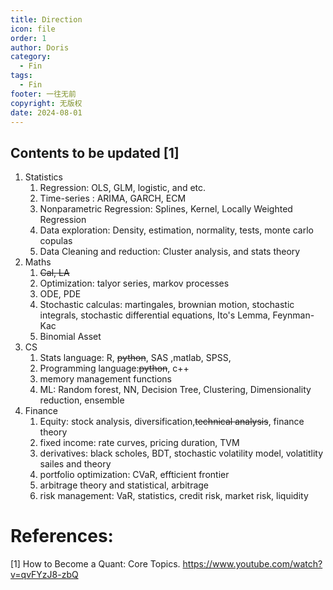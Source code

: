 ```yaml
---
title: Direction
icon: file
order: 1
author: Doris
category:
  - Fin
tags:
  - Fin
footer: 一往无前
copyright: 无版权
date: 2024-08-01
---
```

## Contents to be updated [1]
1. Statistics
	1. Regression: OLS, GLM, logistic, and etc.
	2. Time-series : ARIMA, GARCH, ECM
	3. Nonparametric Regression: Splines, Kernel, Locally Weighted Regression
	4. Data exploration: Density, estimation, normality, tests, monte carlo copulas
	5. Data Cleaning and reduction: Cluster analysis, and stats theory
2. Maths
	1. ~~Cal, LA~~
	2. Optimization: talyor series, markov processes
	3. ODE, PDE
	4. Stochastic calculas: martingales, brownian motion, stochastic integrals, stochastic differential equations, Ito's Lemma, Feynman-Kac
	5. Binomial Asset 
3. CS
	1. Stats language: R, ~~python~~, SAS ,matlab, SPSS,
	2. Programming language:~~python~~, c++
	3. memory management functions
	4. ML: Random forest, NN, Decision Tree, Clustering, Dimensionality reduction, ensemble
4. Finance
	1. Equity: stock analysis, diversification,~~technical analysis~~, finance theory
	2. fixed income: rate curves, pricing duration, TVM
	3. derivatives: black scholes, BDT, stochastic volatility model, volatitlity sailes and theory
	4. portfolio optimization: CVaR, effticient frontier
	5. arbitrage theory and statistical, arbitrage
	6. risk management: VaR, statistics, credit risk, market risk, liquidity
# References:
[1] How to Become a Quant: Core Topics. https://www.youtube.com/watch?v=qvFYzJ8-zbQ
